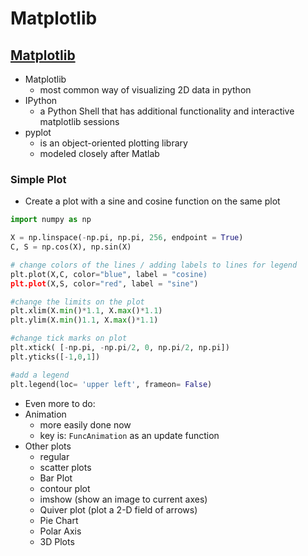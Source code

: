 # Matplotlib

## [Matplotlib](https://github.com/rougier/matplotlib-tutorial)
- Matplotlib
  - most common way of visualizing 2D data in python
- IPython
  - a Python Shell that has additional functionality and interactive matplotlib sessions
- pyplot
  - is an object-oriented plotting library
  - modeled closely after Matlab

### Simple Plot
- Create a plot with a sine and cosine function on the same plot
``` python
import numpy as np

X = np.linspace(-np.pi, np.pi, 256, endpoint = True)
C, S = np.cos(X), np.sin(X)

# change colors of the lines / adding labels to lines for legend
plt.plot(X,C, color="blue", label = "cosine)
plt.plot(X,S, color="red", label = "sine")

#change the limits on the plot
plt.xlim(X.min()*1.1, X.max()*1.1)
plt.ylim(X.min()1.1, X.max()*1.1)

#change tick marks on plot
plt.xtick( [-np.pi, -np.pi/2, 0, np.pi/2, np.pi])
plt.yticks([-1,0,1])

#add a legend
plt.legend(loc= 'upper left', frameon= False)

```

- Even more to do:
- Animation
  - more easily done now
  - key is: `FuncAnimation` as an update function
- Other plots
  - regular
  - scatter plots
  - Bar Plot
  - contour plot
  - imshow (show an image to current axes)
  - Quiver plot (plot a 2-D field of arrows)
  - Pie Chart
  - Polar Axis
  - 3D Plots
